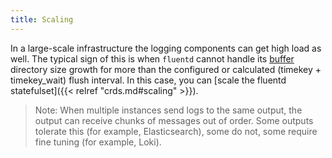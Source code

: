 ```yaml
---
title: Scaling
---
```


In a large-scale infrastructure the logging components can get high load as well. The typical sign of this is when `fluentd` cannot handle its [buffer](../plugins/outputs/buffer/) directory size growth for more than the configured or calculated (timekey + timekey_wait) flush interval. In this case, you can [scale the fluentd statefulset]({{< relref "crds.md#scaling" >}}).

>Note: When multiple instances send logs to the same output, the output can receive chunks of messages out of order. Some outputs tolerate this (for example, Elasticsearch), some do not, some require fine tuning (for example, Loki).